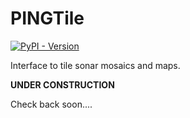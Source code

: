 # PINGTile
[![PyPI - Version](https://img.shields.io/pypi/v/pingtile?style=flat-square&label=Latest%20Version%20(PyPi))](https://pypi.org/project/pingtile/)

Interface to tile sonar mosaics and maps.

**UNDER CONSTRUCTION**

Check back soon....
